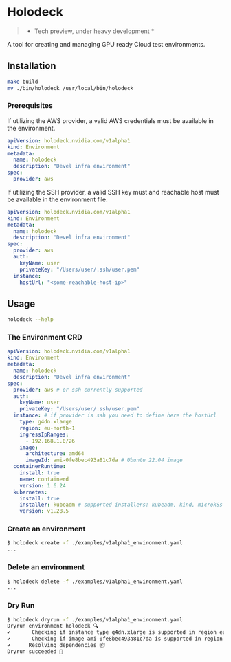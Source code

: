 # Holodeck

> * Tech preview, under heavy development *

A tool for creating and managing GPU ready Cloud test environments.

## Installation

```bash
make build
mv ./bin/holodeck /usr/local/bin/holodeck
```

### Prerequisites

If utilizing the AWS provider, a valid AWS credentials must be available in the environment.

```yaml
apiVersion: holodeck.nvidia.com/v1alpha1
kind: Environment
metadata:
  name: holodeck
  description: "Devel infra environment"
spec:
  provider: aws
```

If utilizing the SSH provider, a valid SSH key must and reachable host must be available in the environment file.

```yaml
apiVersion: holodeck.nvidia.com/v1alpha1
kind: Environment
metadata:
  name: holodeck
  description: "Devel infra environment"
spec:
  provider: aws
  auth:
    keyName: user
    privateKey: "/Users/user/.ssh/user.pem"
  instance:
    hostUrl: "<some-reachable-host-ip>"
```

##  Usage

```bash
holodeck --help
```

### The Environment CRD

```yaml
apiVersion: holodeck.nvidia.com/v1alpha1
kind: Environment
metadata:
  name: holodeck
  description: "Devel infra environment"
spec:
  provider: aws # or ssh currently supported
  auth:
    keyName: user
    privateKey: "/Users/user/.ssh/user.pem"
  instance: # if provider is ssh you need to define here the hostUrl
    type: g4dn.xlarge
    region: eu-north-1
    ingressIpRanges:
      - 192.168.1.0/26
    image:
      architecture: amd64
      imageId: ami-0fe8bec493a81c7da # Ubuntu 22.04 image
  containerRuntime:
    install: true
    name: containerd
    version: 1.6.24
  kubernetes:
    install: true
    installer: kubeadm # supported installers: kubeadm, kind, microk8s
    version: v1.28.5
```

### Create an environment

```bash
$ holodeck create -f ./examples/v1alpha1_environment.yaml
...
```

### Delete an environment

```bash
$ holodeck delete -f ./examples/v1alpha1_environment.yaml
...
```

### Dry Run

```bash
$ holodeck dryrun -f ./examples/v1alpha1_environment.yaml
Dryrun environment holodeck 🔍
✔       Checking if instance type g4dn.xlarge is supported in region eu-north-1
✔       Checking if image ami-0fe8bec493a81c7da is supported in region eu-north-1
✔      Resolving dependencies 📦
Dryrun succeeded 🎉
```